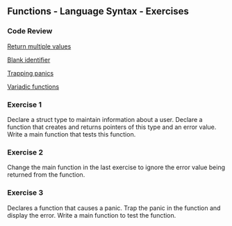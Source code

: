 ## Functions - Language Syntax - Exercises

### Code Review

[Return multiple values](../example1/example1.go)

[Blank identifier](../example2/example2.go)

[Trapping panics](../example3/example3.go)

[Variadic functions](../example4/example4.go)

### Exercise 1
Declare a struct type to maintain information about a user. Declare a function that creates and returns pointers of this type and an error value. Write a main function that tests this function.  

### Exercise 2
Change the main function in the last exercise to ignore the error value being returned from the function.

### Exercise 3
Declares a function that causes a panic. Trap the panic in the function and display the error. Write a main function to test the function.
